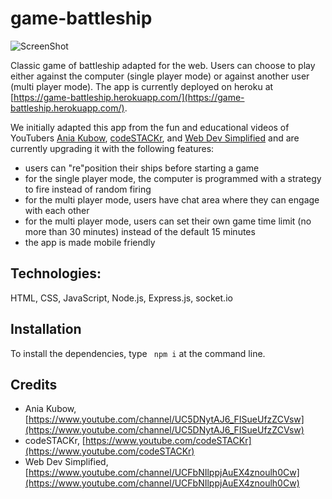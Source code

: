 # game-battleship

![ScreenShot](img/game-battleship-500.jpg)

Classic game of battleship adapted for the web. Users can choose to play either against the computer (single player mode) or against another user (multi player mode). The app is currently deployed on heroku at [https://game-battleship.herokuapp.com/](https://game-battleship.herokuapp.com/).

We initially adapted this app from the fun and educational videos of YouTubers [Ania Kubow](https://youtu.be/U64vIhh0TyM), [codeSTACKr](https://youtu.be/TpAwggQJPUQ), and [Web Dev Simplified](https://youtu.be/G6JTM-zt-dQ) and are currently upgrading it with the following features:
- users can "re"position their ships before starting a game
- for the single player mode, the computer is programmed with a strategy to fire instead of random firing
- for the multi player mode, users have chat area where they can engage with each other
- for the multi player mode, users can set their own game time limit (no more than 30 minutes) instead of the default 15 minutes
- the app is made mobile friendly

## Technologies:

HTML, CSS, JavaScript, Node.js, Express.js, socket.io

## Installation

To install the dependencies, type `  npm i ` at the command line.

## Credits

- Ania Kubow, [https://www.youtube.com/channel/UC5DNytAJ6_FISueUfzZCVsw](https://www.youtube.com/channel/UC5DNytAJ6_FISueUfzZCVsw)
- codeSTACKr, [https://www.youtube.com/codeSTACKr](https://www.youtube.com/codeSTACKr)
- Web Dev Simplified, [https://www.youtube.com/channel/UCFbNIlppjAuEX4znoulh0Cw](https://www.youtube.com/channel/UCFbNIlppjAuEX4znoulh0Cw)
